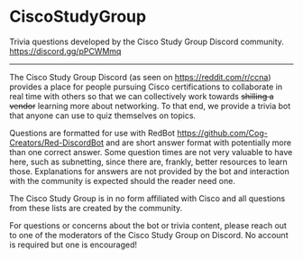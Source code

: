 # CiscoStudyGroup
Trivia questions developed by the Cisco Study Group Discord community. https://discord.gg/pPCWMmq

---

The Cisco Study Group Discord (as seen on https://reddit.com/r/ccna) provides a place for people pursuing Cisco certifications to collaborate in real time with others so that we can collectively work towards ~~shilling a vendor~~ learning more about networking. To that end, we provide a trivia bot that anyone can use to quiz themselves on topics.

Questions are formatted for use with RedBot https://github.com/Cog-Creators/Red-DiscordBot and are short answer format with potentially more than one correct answer. Some question times are not very valuable to have here, such as subnetting, since there are, frankly, better resources to learn those. Explanations for answers are not provided by the bot and interaction with the community is expected should the reader need one.

The Cisco Study Group is in no form affiliated with Cisco and all questions from these lists are created by the community.

For questions or concerns about the bot or trivia content, please reach out to one of the moderators of the Cisco Study Group on Discord. No account is required but one is encouraged!
